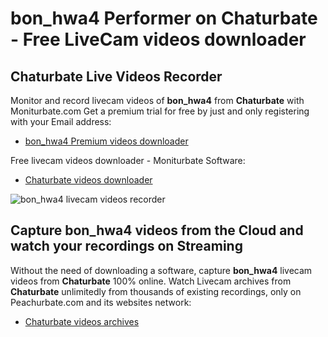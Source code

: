 # bon_hwa4 Performer on Chaturbate - Free LiveCam videos downloader

## Chaturbate Live Videos Recorder

Monitor and record livecam videos of **bon_hwa4** from **Chaturbate** with Moniturbate.com
Get a premium trial for free by just and only registering with your Email address:
* [bon_hwa4 Premium videos downloader](https://moniturbate.com/request-demo-licence-key.html)

Free livecam videos downloader - Moniturbate Software:
* [Chaturbate videos downloader](https://moniturbate.com/moniturbate-download-software.html)

![bon_hwa4 livecam videos recorder](https://peachurnet.com/templates/moniturbate-software.png)


## Capture bon_hwa4 videos from the Cloud and watch your recordings on Streaming

Without the need of downloading a software, capture **bon_hwa4** livecam videos from **Chaturbate** 100% online.
Watch Livecam archives from **Chaturbate** unlimitedly from thousands of existing recordings, only on Peachurbate.com and its websites network:
* [Chaturbate videos archives](https://peachurnet.com/)
